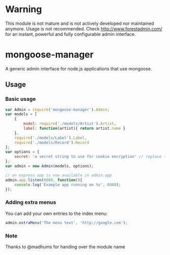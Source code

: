 # Warning
This module is not mature and is not actively developed nor maintained anymore. Usage is not recommended.
Check http://www.forestadmin.com/ for an instant, powerful and fully configurable admin interface.

# mongoose-manager

A generic admin interface for node.js applications that use mongoose.

## Usage

### Basic usage

```js
var Admin = require('mongoose-manager').Admin;
var models = [
    {
        model: require('./models/Artist').Artist,
        label: function(artist){ return artist.name }
    },
    require('./models/Label').Label,
    require('./models/Record').Record
];
var options = {
    secret: 'a secret string to use for cookie encryption' // replace this by a specific string for your app
};
var admin = new Admin(models, options);

// an express app is now available in admin.app
admin.app.listen(8080, function(){
    console.log('Example app running on %s', 8080);
});
```

### Adding extra menus
You can add your own entries to the index menu:

```js
admin.extraMenu('The menu text', 'http://google.com');
```

### Note
Thanks to @madhums for handing over the module name
